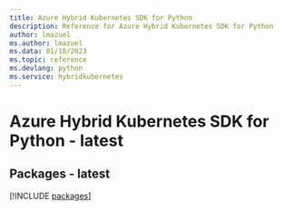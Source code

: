 ```yaml
---
title: Azure Hybrid Kubernetes SDK for Python
description: Reference for Azure Hybrid Kubernetes SDK for Python
author: lmazuel
ms.author: lmazuel
ms.data: 01/18/2023
ms.topic: reference
ms.devlang: python
ms.service: hybridkubernetes
---
```

# Azure Hybrid Kubernetes SDK for Python - latest
## Packages - latest
[!INCLUDE [packages](hybrid-kubernetes-index.md)]